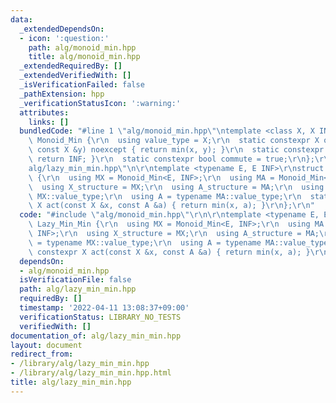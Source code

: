 ```yaml
---
data:
  _extendedDependsOn:
  - icon: ':question:'
    path: alg/monoid_min.hpp
    title: alg/monoid_min.hpp
  _extendedRequiredBy: []
  _extendedVerifiedWith: []
  _isVerificationFailed: false
  _pathExtension: hpp
  _verificationStatusIcon: ':warning:'
  attributes:
    links: []
  bundledCode: "#line 1 \"alg/monoid_min.hpp\"\ntemplate <class X, X INF>\r\nstruct\
    \ Monoid_Min {\r\n  using value_type = X;\r\n  static constexpr X op(const X &x,\
    \ const X &y) noexcept { return min(x, y); }\r\n  static constexpr X unit() {\
    \ return INF; }\r\n  static constexpr bool commute = true;\r\n};\r\n#line 2 \"\
    alg/lazy_min_min.hpp\"\n\r\ntemplate <typename E, E INF>\r\nstruct Lazy_Min_Min\
    \ {\r\n  using MX = Monoid_Min<E, INF>;\r\n  using MA = Monoid_Min<E, INF>;\r\n\
    \  using X_structure = MX;\r\n  using A_structure = MA;\r\n  using X = typename\
    \ MX::value_type;\r\n  using A = typename MA::value_type;\r\n  static constexpr\
    \ X act(const X &x, const A &a) { return min(x, a); }\r\n};\r\n"
  code: "#include \"alg/monoid_min.hpp\"\r\n\r\ntemplate <typename E, E INF>\r\nstruct\
    \ Lazy_Min_Min {\r\n  using MX = Monoid_Min<E, INF>;\r\n  using MA = Monoid_Min<E,\
    \ INF>;\r\n  using X_structure = MX;\r\n  using A_structure = MA;\r\n  using X\
    \ = typename MX::value_type;\r\n  using A = typename MA::value_type;\r\n  static\
    \ constexpr X act(const X &x, const A &a) { return min(x, a); }\r\n};\r\n"
  dependsOn:
  - alg/monoid_min.hpp
  isVerificationFile: false
  path: alg/lazy_min_min.hpp
  requiredBy: []
  timestamp: '2022-04-11 13:08:37+09:00'
  verificationStatus: LIBRARY_NO_TESTS
  verifiedWith: []
documentation_of: alg/lazy_min_min.hpp
layout: document
redirect_from:
- /library/alg/lazy_min_min.hpp
- /library/alg/lazy_min_min.hpp.html
title: alg/lazy_min_min.hpp
---
```

